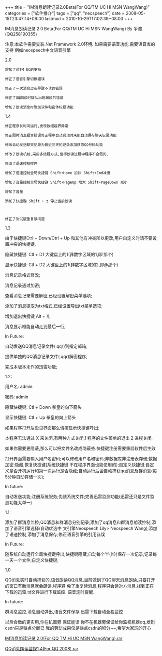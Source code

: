 +++
title = "IM消息朗读记录2.0Beta(For QQ/TM UC Hi MSN WangWang)"
categories = ["软件推介"]
tags = ["qq", "neospeech"]
date = 2008-05-15T23:47:14+08:00
lastmod = 2010-10-29T17:02:39+08:00
+++



IM消息朗读记录 2.0 Beta(For QQ/TM UC Hi MSN WangWang) By 争渡(QQ258190355)

注意:本软件需要安装.Net Framework 2.0环境.  如果需要语音功能,需要语音库的支持 例如neospeech中文语音引擎

2.0

    增加了对TM UC的支持

    修正了语音引擎切换错误

    修正了一次消息过长导致不读的错误

    修正了QQ朗读时排队出现漏读的错误

    增加了朗读消息时附加软件和窗体标题功能


1.4 

    修正程序长时间运行,出现数组越界异常

    修正图片消息报告错误修正程序自动启动时未能自动保存聊天记录功能

    修改自动发送聊天记录为最近三天的记录添加获取QQ号码功能

    修改了朗读机制,采用多线程方式,使得朗读过程中程序不会假死.

    修改了语速控制控件

    增加了语速控制全局快捷键 Shift+Home 加快 Shift+End减慢

    增加了音量控制全局快捷键 Shift+PageUp 增大 Shift+PageDown 减小

    增加了音量

    添加了快捷键 Shift + z 停止当前朗读

 

    修正了测试版重复读问题

1.3

由于快捷键Ctrl + Down/Ctrl + Up 和其他有冲突所以更改,用户自定义时请不要设置冲突的快捷键.

隐藏快捷键:  Ctl + D1 大键盘上的1(非数字区域的1,即!那个)

显示快捷键:  Ctl + D2 大键盘上的1(非数字区域的2,即@那个)

消息记录格式修改;

消息记录通过加密;

查看消息记录需要解密,已经设置解密菜单选项;

添加了消息提取为txt格式,已经设置导出txt菜单选项;

增加退出快捷键 Alt + X;

消息显示框能自动走到最后一行;

In Future:

自动发送QQ消息记录文件(.qqr)到指定邮箱;

提供单独的QQ消息记录文件(.qqr)解密程序;

完成本版本未作的迅雷功能;



1.2:

用户名:      admin 

密码:      admin

隐藏快捷键:  Ctl + Down 拳皇的向下箭头

显示快捷键:  Ctl + Up   拳皇的向上箭头   

如果程序打开后没见界面那么请按显示快捷键呼出;

本程序无法通过 X 来关闭,有两种方式关闭,1 程序的文件菜单的退出 2 进程关闭.

如果你需要更隐蔽,那么可以把文件名改成隐蔽些.快捷键注册需要重启软件后生效

打开界面需要输入用户名密码;可以修改用户名和密码;非数据库非注册表存储;数据加密;隐藏,恢复快捷键(系统快捷键 不在程序界面也能使用的);自定义快捷键;自定义是否开机运行和第一次运行是否隐藏;自动运行后会自动捕获qq消息及群消息(每5分钟自动存储一次);

In future:

自动发送功能;注册系统服务;伪装系统文件;完善迅雷监测功能(迅雷还只是文件监测功能太单一)



1.1:

添加了群消息监控;QQ消息和群消息分别记录;添加了qq消息和群消息朗读控制;添加了语音引擎选择(自动优选中 文引擎Neospeech Lily> Neospeech Wang);添加了语速控制;添加了消息保存;修正语音引擎的引用错误

In Future:

随系统自动运行全局快捷键呼出,快捷键隐藏;自动每个半小时保存一次记录,记录每一天一个文件;自定义快捷键;

1.0

QQ消息实时自动捕获的,语音朗读QQ消息,目前做到了QQ聊天消息朗读,只要打开的窗口有新消息就会朗读,程序避 免了重复读消息,程序只会读对方消息.找到正在下载的迅雷.td文件进行下载监控. 语音定时提醒.

In future:

群消息监控,消息自动弹出,语音文件保存,迅雷下载自动全程监控

以后会做的更实用,你在机器旁 保证能读 你不在机器旁保证给你监视机器qq,发到csdn只是赚点分而已 我的劳动成果仅是赚点csdn的积分~~,希望大家玩的开心

<a href="https://www.qt06.com/attachment/1211993189_7609355a.rar" target="_blank">IM消息朗读记录 2.0(For QQ TM Hi UC MSN WangWang).rar</a>

<a href="https://www.qt06.com/attachment/1210866135_668854cd.rar" target="_blank">QQ消息朗读监视1.4(For QQ 2008).rar</a>